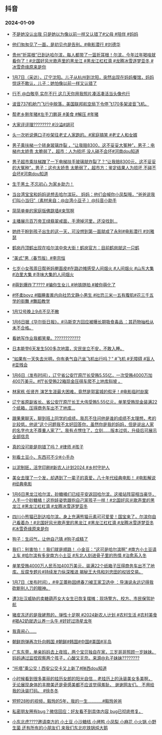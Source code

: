 ## 抖音 
### 2024-01-09

+ [不是她没认出我 只是她以为像以前一样又认错了#父母 #陪伴 #妈妈](https://www.iesdouyin.com/share/video/7320967724908301568/?region=CN&mid=7320967739953433407&u_code=0&titleType=title&did=MS4wLjABAAAANwkJuWIRFOzg5uCpDRpMj4OX-QryoDgn-yYlXQnRwQQ&iid=MS4wLjABAAAANwkJuWIRFOzg5uCpDRpMj4OX-QryoDgn-yYlXQnRwQQ&with_sec_did=1&from_ssr=1)

+ [他们匆匆见了一面，是初见也是告别。#电影潜行 #刘德华](https://www.iesdouyin.com/share/video/7320948326306729256/?region=CN&mid=7320948353782287115&u_code=0&titleType=title&did=MS4wLjABAAAANwkJuWIRFOzg5uCpDRpMj4OX-QryoDgn-yYlXQnRwQQ&iid=MS4wLjABAAAANwkJuWIRFOzg5uCpDRpMj4OX-QryoDgn-yYlXQnRwQQ&with_sec_did=1&from_ssr=1)

+ [贵州“折耳根”已到达哈尔滨，每人都带了一篮折耳根！尔滨，今年过年喝啥就看你了！#北国好风光歌声里的黑龙江    #黑龙江杠杠滴    #龙腾冰雪逐梦亚冬    #冰雪奇缘原来是你](https://www.iesdouyin.com/share/video/7321007891157142822/?region=CN&mid=7303374465717603098&u_code=0&titleType=title&did=MS4wLjABAAAANwkJuWIRFOzg5uCpDRpMj4OX-QryoDgn-yYlXQnRwQQ&iid=MS4wLjABAAAANwkJuWIRFOzg5uCpDRpMj4OX-QryoDgn-yYlXQnRwQQ&with_sec_did=1&from_ssr=1)

+ [1月7日（采访），辽宁沈阳。儿子从杭州到沈阳，突然出现在妈妈餐馆，妈妈惊讶不敢认，儿子：她怕像以前一样又认错了](https://www.iesdouyin.com/share/video/7321206055323602188/?region=CN&mid=7321206150635064091&u_code=0&titleType=title&did=MS4wLjABAAAANwkJuWIRFOzg5uCpDRpMj4OX-QryoDgn-yYlXQnRwQQ&iid=MS4wLjABAAAANwkJuWIRFOzg5uCpDRpMj4OX-QryoDgn-yYlXQnRwQQ&with_sec_did=1&from_ssr=1)

+ [行不 @白敬亭   实在不行 这几天你用我照片凑活凑活当头像也行](https://www.iesdouyin.com/share/video/7321307725252578601/?region=CN&mid=7321307804361460543&u_code=0&titleType=title&did=MS4wLjABAAAANwkJuWIRFOzg5uCpDRpMj4OX-QryoDgn-yYlXQnRwQQ&iid=MS4wLjABAAAANwkJuWIRFOzg5uCpDRpMj4OX-QryoDgn-yYlXQnRwQQ&with_sec_did=1&from_ssr=1)

+ [波音737机舱门飞行中脱落，美国联邦航空局下令停飞170多架波音飞机。](https://www.iesdouyin.com/share/video/7321169191678004534/?region=CN&mid=7321169320791345946&u_code=0&titleType=title&did=MS4wLjABAAAANwkJuWIRFOzg5uCpDRpMj4OX-QryoDgn-yYlXQnRwQQ&iid=MS4wLjABAAAANwkJuWIRFOzg5uCpDRpMj4OX-QryoDgn-yYlXQnRwQQ&with_sec_did=1&from_ssr=1)

+ [帮老乡剔年猪#左手刀鹏哥 #美食 #解压 #年猪](https://www.iesdouyin.com/share/video/7320568100947086627/?region=CN&mid=7320568188029455142&u_code=0&titleType=title&did=MS4wLjABAAAANwkJuWIRFOzg5uCpDRpMj4OX-QryoDgn-yYlXQnRwQQ&iid=MS4wLjABAAAANwkJuWIRFOzg5uCpDRpMj4OX-QryoDgn-yYlXQnRwQQ&with_sec_did=1&from_ssr=1)

+ [大家评评理???????? #沙溢#胡可](https://www.iesdouyin.com/share/video/7321263879164628239/?region=CN&mid=7321263990529264434&u_code=0&titleType=title&did=MS4wLjABAAAANwkJuWIRFOzg5uCpDRpMj4OX-QryoDgn-yYlXQnRwQQ&iid=MS4wLjABAAAANwkJuWIRFOzg5uCpDRpMj4OX-QryoDgn-yYlXQnRwQQ&with_sec_did=1&from_ssr=1)

+ [头一次听说俩口子吵架往老丈人家跑的。#家庭搞笑 #老丈人和女婿](https://www.iesdouyin.com/share/video/7321194316041342258/?region=CN&mid=7321194392022846245&u_code=0&titleType=title&did=MS4wLjABAAAANwkJuWIRFOzg5uCpDRpMj4OX-QryoDgn-yYlXQnRwQQ&iid=MS4wLjABAAAANwkJuWIRFOzg5uCpDRpMj4OX-QryoDgn-yYlXQnRwQQ&with_sec_did=1&from_ssr=1)

+ [男子乘扶梯一个转身玻璃炸裂 ，“让我赔8300，这不妥妥大冤种”，男子：电梯也太娇贵 太脆弱了，超市：人为损坏 没人碰不会坏#河南dou知道](https://www.iesdouyin.com/share/video/7320905526928280868/?region=CN&mid=7320905597824649995&u_code=0&titleType=title&did=MS4wLjABAAAANwkJuWIRFOzg5uCpDRpMj4OX-QryoDgn-yYlXQnRwQQ&iid=MS4wLjABAAAANwkJuWIRFOzg5uCpDRpMj4OX-QryoDgn-yYlXQnRwQQ&with_sec_did=1&from_ssr=1)

+ [男子超市乘扶梯蹭了一下电梯扶手玻璃就炸裂了？“让我赔8300元，这不妥妥的大冤种”，男子：这也太娇贵 太脆弱了，超市方：鉴定结果人为损坏 不碰不会坏#河南dou知道](https://www.iesdouyin.com/share/video/7321208547738488116/?region=CN&mid=7321208643502738212&u_code=0&titleType=title&did=MS4wLjABAAAANwkJuWIRFOzg5uCpDRpMj4OX-QryoDgn-yYlXQnRwQQ&iid=MS4wLjABAAAANwkJuWIRFOzg5uCpDRpMj4OX-QryoDgn-yYlXQnRwQQ&with_sec_did=1&from_ssr=1)

+ [生于黑土 不忘初心 为家乡助力！](https://www.iesdouyin.com/share/video/7321183269599366463/?region=CN&mid=7321183296889391883&u_code=0&titleType=title&did=MS4wLjABAAAANwkJuWIRFOzg5uCpDRpMj4OX-QryoDgn-yYlXQnRwQQ&iid=MS4wLjABAAAANwkJuWIRFOzg5uCpDRpMj4OX-QryoDgn-yYlXQnRwQQ&with_sec_did=1&from_ssr=1)

+ [当台湾宝宝和妈妈说想去哈尔滨玩， 妈妈：他们会喊你小凤梨哦，“爸爸说我们叫小当归”（素材来自：@台湾小豆子 ）@抖音小助手](https://www.iesdouyin.com/share/video/7321169403574340905/?region=CN&mid=7321169582775896858&u_code=0&titleType=title&did=MS4wLjABAAAANwkJuWIRFOzg5uCpDRpMj4OX-QryoDgn-yYlXQnRwQQ&iid=MS4wLjABAAAANwkJuWIRFOzg5uCpDRpMj4OX-QryoDgn-yYlXQnRwQQ&with_sec_did=1&from_ssr=1)

+ [简简单单的家庭版佛跳墙#来驾啊](https://www.iesdouyin.com/share/video/7320940766589734196/?region=CN&mid=7320941142631926554&u_code=0&titleType=title&did=MS4wLjABAAAANwkJuWIRFOzg5uCpDRpMj4OX-QryoDgn-yYlXQnRwQQ&iid=MS4wLjABAAAANwkJuWIRFOzg5uCpDRpMj4OX-QryoDgn-yYlXQnRwQQ&with_sec_did=1&from_ssr=1)

+ [主播展示百万帝王绿翡翠戒面，手滑掉河里，还没找到…](https://www.iesdouyin.com/share/video/7321201015770959139/?region=CN&mid=7321201054311926547&u_code=0&titleType=title&did=MS4wLjABAAAANwkJuWIRFOzg5uCpDRpMj4OX-QryoDgn-yYlXQnRwQQ&iid=MS4wLjABAAAANwkJuWIRFOzg5uCpDRpMj4OX-QryoDgn-yYlXQnRwQQ&with_sec_did=1&from_ssr=1)

+ [她终于盼到孩子出生的这一天，可没想到第一面就成了永别#电影潜行 #刘雅瑟](https://www.iesdouyin.com/share/video/7320986907129679104/?region=CN&mid=7320987237308680997&u_code=0&titleType=title&did=MS4wLjABAAAANwkJuWIRFOzg5uCpDRpMj4OX-QryoDgn-yYlXQnRwQQ&iid=MS4wLjABAAAANwkJuWIRFOzg5uCpDRpMj4OX-QryoDgn-yYlXQnRwQQ&with_sec_did=1&from_ssr=1)

+ [鹤岗丹顶鹤出现在哈尔滨中央大街！鹤岗官方：目前鹤岗就这一只鹤](https://www.iesdouyin.com/share/video/7321010222149963044/?region=CN&mid=7321010205645376295&u_code=0&titleType=title&did=MS4wLjABAAAANwkJuWIRFOzg5uCpDRpMj4OX-QryoDgn-yYlXQnRwQQ&iid=MS4wLjABAAAANwkJuWIRFOzg5uCpDRpMj4OX-QryoDgn-yYlXQnRwQQ&with_sec_did=1&from_ssr=1)

+ [“美式”男（春节版）#李宗恒](https://www.iesdouyin.com/share/video/7321188646554520871/?region=CN&mid=7321188697217501963&u_code=0&titleType=title&did=MS4wLjABAAAANwkJuWIRFOzg5uCpDRpMj4OX-QryoDgn-yYlXQnRwQQ&iid=MS4wLjABAAAANwkJuWIRFOzg5uCpDRpMj4OX-QryoDgn-yYlXQnRwQQ&with_sec_did=1&from_ssr=1)

+ [七岁小女孩周日帮爸妈擀面皮#在路边摊感受人间烟火 #人间烟火 #山东大集 #泊里大集 #寻味大集的人间烟火](https://www.iesdouyin.com/share/video/7320898873180966184/?region=CN&mid=7320898921986083594&u_code=0&titleType=title&did=MS4wLjABAAAANwkJuWIRFOzg5uCpDRpMj4OX-QryoDgn-yYlXQnRwQQ&iid=MS4wLjABAAAANwkJuWIRFOzg5uCpDRpMj4OX-QryoDgn-yYlXQnRwQQ&with_sec_did=1&from_ssr=1)

+ [#萌到爆炸了???? #骗你生女儿 #地铁随拍 #被你萌化了](https://www.iesdouyin.com/share/video/7320901433006492965/?region=CN&mid=7303374465717603098&u_code=0&titleType=title&did=MS4wLjABAAAANwkJuWIRFOzg5uCpDRpMj4OX-QryoDgn-yYlXQnRwQQ&iid=MS4wLjABAAAANwkJuWIRFOzg5uCpDRpMj4OX-QryoDgn-yYlXQnRwQQ&with_sec_did=1&from_ssr=1)

+ [#怀柔boyz #腼腆害羞内向社恐文静小男生 #社恐三米一五有腹肌#花三千五学的街舞 #舞蹈教学](https://www.iesdouyin.com/share/video/7320958717170699570/?region=CN&mid=7320958764872403762&u_code=0&titleType=title&did=MS4wLjABAAAANwkJuWIRFOzg5uCpDRpMj4OX-QryoDgn-yYlXQnRwQQ&iid=MS4wLjABAAAANwkJuWIRFOzg5uCpDRpMj4OX-QryoDgn-yYlXQnRwQQ&with_sec_did=1&from_ssr=1)

+ [1月12号晚上9点不见不散](https://www.iesdouyin.com/share/video/7321208950190247195/?region=CN&mid=7321208992154372902&u_code=0&titleType=title&did=MS4wLjABAAAANwkJuWIRFOzg5uCpDRpMj4OX-QryoDgn-yYlXQnRwQQ&iid=MS4wLjABAAAANwkJuWIRFOzg5uCpDRpMj4OX-QryoDgn-yYlXQnRwQQ&with_sec_did=1&from_ssr=1)

+ [1月6日据《华尔街日报》，#马斯克方回应被曝长期吸食毒品  ：其药物抽检从未不合格。](https://www.iesdouyin.com/share/video/7321262631329828148/?region=CN&mid=6521689724565457677&u_code=0&titleType=title&did=MS4wLjABAAAANwkJuWIRFOzg5uCpDRpMj4OX-QryoDgn-yYlXQnRwQQ&iid=MS4wLjABAAAANwkJuWIRFOzg5uCpDRpMj4OX-QryoDgn-yYlXQnRwQQ&with_sec_did=1&from_ssr=1)

+ [看她写作业我都笑晕。????????????](https://www.iesdouyin.com/share/video/7320471421484944690/?region=CN&mid=7320471453115960102&u_code=0&titleType=title&did=MS4wLjABAAAANwkJuWIRFOzg5uCpDRpMj4OX-QryoDgn-yYlXQnRwQQ&iid=MS4wLjABAAAANwkJuWIRFOzg5uCpDRpMj4OX-QryoDgn-yYlXQnRwQQ&with_sec_did=1&from_ssr=1)

+ [日本能登6天发生500多次地震，灾民坐立不安，不敢入睡。](https://www.iesdouyin.com/share/video/7321233316139617575/?region=CN&mid=6823323969526123277&u_code=0&titleType=title&did=MS4wLjABAAAANwkJuWIRFOzg5uCpDRpMj4OX-QryoDgn-yYlXQnRwQQ&iid=MS4wLjABAAAANwkJuWIRFOzg5uCpDRpMj4OX-QryoDgn-yYlXQnRwQQ&with_sec_did=1&from_ssr=1)

+ [“如果有一天失去光明，你有勇气自己坐飞机出行吗？”
#飞机 #无障碍 #盲人 #亚残会](https://www.iesdouyin.com/share/video/7320918559972953384/?region=CN&mid=7320918662377130779&u_code=0&titleType=title&did=MS4wLjABAAAANwkJuWIRFOzg5uCpDRpMj4OX-QryoDgn-yYlXQnRwQQ&iid=MS4wLjABAAAANwkJuWIRFOzg5uCpDRpMj4OX-QryoDgn-yYlXQnRwQQ&with_sec_did=1&from_ssr=1)

+ [1月6日（发布时间），辽宁省公安厅原厅长受贿5.55亿，一次受贿4000万加400万美元。#厅长受贿22箱现金压得车爬不上地库斜坡  。](https://www.iesdouyin.com/share/video/7321001950189833522/?region=CN&mid=7321002247683345178&u_code=0&titleType=title&did=MS4wLjABAAAANwkJuWIRFOzg5uCpDRpMj4OX-QryoDgn-yYlXQnRwQQ&iid=MS4wLjABAAAANwkJuWIRFOzg5uCpDRpMj4OX-QryoDgn-yYlXQnRwQQ&with_sec_did=1&from_ssr=1)

+ [林家栋 任贤齐 演艺生涯最大困难，竟然是郭富城的假牙！#电影临时劫案](https://www.iesdouyin.com/share/video/7321225714022337807/?region=CN&mid=7093906907349420034&u_code=0&titleType=title&did=MS4wLjABAAAANwkJuWIRFOzg5uCpDRpMj4OX-QryoDgn-yYlXQnRwQQ&iid=MS4wLjABAAAANwkJuWIRFOzg5uCpDRpMj4OX-QryoDgn-yYlXQnRwQQ&with_sec_did=1&from_ssr=1)

+ [辽宁省原副省长、省公安厅原厅长王大伟受贿5.55亿元，单笔受贿现金装满22个纸箱，压得商务车出不了地库…](https://www.iesdouyin.com/share/video/7320995375957970226/?region=CN&mid=7320995617176701705&u_code=0&titleType=title&did=MS4wLjABAAAANwkJuWIRFOzg5uCpDRpMj4OX-QryoDgn-yYlXQnRwQQ&iid=MS4wLjABAAAANwkJuWIRFOzg5uCpDRpMj4OX-QryoDgn-yYlXQnRwQQ&with_sec_did=1&from_ssr=1)

+ [跟果果聊天，聊到班上同学的成绩，我忍不住问他是谁的成绩不太理想，考的比较低，他说“这个问题我不太好回答你，虽然你是我的妈妈，但是说出人家的名字也太不尊重人家了”。我有点愣住了，立刻……版本过低，升级后可展示全部信息](https://www.iesdouyin.com/share/video/7320975543799745842/?region=CN&mid=7305351409424141066&u_code=0&titleType=title&did=MS4wLjABAAAANwkJuWIRFOzg5uCpDRpMj4OX-QryoDgn-yYlXQnRwQQ&iid=MS4wLjABAAAANwkJuWIRFOzg5uCpDRpMj4OX-QryoDgn-yYlXQnRwQQ&with_sec_did=1&from_ssr=1)

+ [真的没可能是抱错了吗？ #律师 #孩子](https://www.iesdouyin.com/share/video/7320823959455337765/?region=CN&mid=7320824080104475404&u_code=0&titleType=title&did=MS4wLjABAAAANwkJuWIRFOzg5uCpDRpMj4OX-QryoDgn-yYlXQnRwQQ&iid=MS4wLjABAAAANwkJuWIRFOzg5uCpDRpMj4OX-QryoDgn-yYlXQnRwQQ&with_sec_did=1&from_ssr=1)

+ [别看土豆小，东西可不少#小手办](https://www.iesdouyin.com/share/video/7320860270002261283/?region=CN&mid=7305374276253256475&u_code=0&titleType=title&did=MS4wLjABAAAANwkJuWIRFOzg5uCpDRpMj4OX-QryoDgn-yYlXQnRwQQ&iid=MS4wLjABAAAANwkJuWIRFOzg5uCpDRpMj4OX-QryoDgn-yYlXQnRwQQ&with_sec_did=1&from_ssr=1)

+ [以泥制胚，活字印刷#新农人计划2024 #乡村守护人](https://www.iesdouyin.com/share/video/7321011735639526683/?region=CN&mid=7321014073259674377&u_code=0&titleType=title&did=MS4wLjABAAAANwkJuWIRFOzg5uCpDRpMj4OX-QryoDgn-yYlXQnRwQQ&iid=MS4wLjABAAAANwkJuWIRFOzg5uCpDRpMj4OX-QryoDgn-yYlXQnRwQQ&with_sec_did=1&from_ssr=1)

+ [美女去理了一个发，却遇到了一辈子的真爱，八十年代经典电影！ #电影解说 #经典电影](https://www.iesdouyin.com/share/video/7320987196717026611/?region=CN&mid=7320987904610716442&u_code=0&titleType=title&did=MS4wLjABAAAANwkJuWIRFOzg5uCpDRpMj4OX-QryoDgn-yYlXQnRwQQ&iid=MS4wLjABAAAANwkJuWIRFOzg5uCpDRpMj4OX-QryoDgn-yYlXQnRwQQ&with_sec_did=1&from_ssr=1)

+ [1月6日黑龙江哈尔滨，砂糖橘们已经平安返回哈尔滨，这接站阵容相当豪华，人手一个砂糖橘！这抱娃姿势跟抱自己家孩子一样！#北国好风光歌声里的黑龙江  #黑龙江杠杠滴 #龙腾冰雪逐梦亚冬](https://www.iesdouyin.com/share/video/7320841728599084329/?region=CN&mid=6792712752902178817&u_code=0&titleType=title&did=MS4wLjABAAAANwkJuWIRFOzg5uCpDRpMj4OX-QryoDgn-yYlXQnRwQQ&iid=MS4wLjABAAAANwkJuWIRFOzg5uCpDRpMj4OX-QryoDgn-yYlXQnRwQQ&with_sec_did=1&from_ssr=1)

+ [四川小熊猫已到达哈尔滨，身上充满熊猫元素可可爱爱！国宝来了，尔滨你自己看着办！#北国好风光歌声里的黑龙江  #黑龙江杠杠滴  #龙腾冰雪逐梦亚冬  #冰雪奇缘原来是你](https://www.iesdouyin.com/share/video/7321246710288747803/?region=CN&mid=7307247603557174066&u_code=0&titleType=title&did=MS4wLjABAAAANwkJuWIRFOzg5uCpDRpMj4OX-QryoDgn-yYlXQnRwQQ&iid=MS4wLjABAAAANwkJuWIRFOzg5uCpDRpMj4OX-QryoDgn-yYlXQnRwQQ&with_sec_did=1&from_ssr=1)

+ [狗子：生闷气，让他自己猜 #狗子成精了](https://www.iesdouyin.com/share/video/7321219746114866470/?region=CN&mid=7321219781103717147&u_code=0&titleType=title&did=MS4wLjABAAAANwkJuWIRFOzg5uCpDRpMj4OX-QryoDgn-yYlXQnRwQQ&iid=MS4wLjABAAAANwkJuWIRFOzg5uCpDRpMj4OX-QryoDgn-yYlXQnRwQQ&with_sec_did=1&from_ssr=1)

+ [我们：别害怕！！我们就是顺路！
小金豆：“这可是哈尔滨啊” 
#南方小土豆请上车 #哈尔滨有多宠南方小土豆 #东北人刻进骨子里的热情 #治愈系入冬](https://www.iesdouyin.com/share/video/7320924961231703335/?region=CN&mid=6867004301588301838&u_code=0&titleType=title&did=MS4wLjABAAAANwkJuWIRFOzg5uCpDRpMj4OX-QryoDgn-yYlXQnRwQQ&iid=MS4wLjABAAAANwkJuWIRFOzg5uCpDRpMj4OX-QryoDgn-yYlXQnRwQQ&with_sec_did=1&from_ssr=1)

+ [单笔受贿4000万人民币加400万美元，装满22个纸箱子压得商务车出不了地库。反腐专题片#持续发力纵深推进 揭秘王大伟和刘忠田的权钱交易。](https://www.iesdouyin.com/share/video/7320966631138610432/?region=CN&mid=7320966938197412649&u_code=0&titleType=title&did=MS4wLjABAAAANwkJuWIRFOzg5uCpDRpMj4OX-QryoDgn-yYlXQnRwQQ&iid=MS4wLjABAAAANwkJuWIRFOzg5uCpDRpMj4OX-QryoDgn-yYlXQnRwQQ&with_sec_did=1&from_ssr=1)

+ [1月7日（发布时间），#辛芷蕾称因绣春刀被王家卫选中  ：导演说永远记得我砍断别人刀的眼神。](https://www.iesdouyin.com/share/video/7321289986374962472/?region=CN&mid=7321290290927782667&u_code=0&titleType=title&did=MS4wLjABAAAANwkJuWIRFOzg5uCpDRpMj4OX-QryoDgn-yYlXQnRwQQ&iid=MS4wLjABAAAANwkJuWIRFOzg5uCpDRpMj4OX-QryoDgn-yYlXQnRwQQ&with_sec_did=1&from_ssr=1)

+ [遭3壮汉威胁的卖糖葫芦女大女生已恢复摆摊：现场警方、校方、市民保驾护航](https://www.iesdouyin.com/share/video/7321160705816759591/?region=CN&mid=7321160751589247782&u_code=0&titleType=title&did=MS4wLjABAAAANwkJuWIRFOzg5uCpDRpMj4OX-QryoDgn-yYlXQnRwQQ&iid=MS4wLjABAAAANwkJuWIRFOzg5uCpDRpMj4OX-QryoDgn-yYlXQnRwQQ&with_sec_did=1&from_ssr=1)

+ [猪皮冻还的是我姥熬的，弹性十足啊  #2024新农人计划 #农村生活 #农村美食 #喝A2奶就选认养一头牛 #好好过场星龙年](https://www.iesdouyin.com/share/video/7320437394413554985/?region=CN&mid=7320437687616670474&u_code=0&titleType=title&did=MS4wLjABAAAANwkJuWIRFOzg5uCpDRpMj4OX-QryoDgn-yYlXQnRwQQ&iid=MS4wLjABAAAANwkJuWIRFOzg5uCpDRpMj4OX-QryoDgn-yYlXQnRwQQ&with_sec_did=1&from_ssr=1)

+ [我真闹心……](https://www.iesdouyin.com/share/video/7320604058778209562/?region=CN&mid=7320604430853933875&u_code=0&titleType=title&did=MS4wLjABAAAANwkJuWIRFOzg5uCpDRpMj4OX-QryoDgn-yYlXQnRwQQ&iid=MS4wLjABAAAANwkJuWIRFOzg5uCpDRpMj4OX-QryoDgn-yYlXQnRwQQ&with_sec_did=1&from_ssr=1)

+ [朝鲜炮弹再次扑向韩国 #朝鲜#韩国#中国#美国#半岛](https://www.iesdouyin.com/share/video/7320968428636867859/?region=CN&mid=7320968589192334090&u_code=0&titleType=title&did=MS4wLjABAAAANwkJuWIRFOzg5uCpDRpMj4OX-QryoDgn-yYlXQnRwQQ&iid=MS4wLjABAAAANwkJuWIRFOzg5uCpDRpMj4OX-QryoDgn-yYlXQnRwQQ&with_sec_did=1&from_ssr=1)

+ [广东东莞，单亲妈妈去上夜班，两个宝贝独自在家，三岁哥哥照顾一岁妹妹。妈妈通过监控观察两个孩子，心酸又无奈。来源@丸子妹妹????????](https://www.iesdouyin.com/share/video/7321171057149283610/?region=CN&mid=7321171175256673035&u_code=0&titleType=title&did=MS4wLjABAAAANwkJuWIRFOzg5uCpDRpMj4OX-QryoDgn-yYlXQnRwQQ&iid=MS4wLjABAAAANwkJuWIRFOzg5uCpDRpMj4OX-QryoDgn-yYlXQnRwQQ&with_sec_did=1&from_ssr=1)

+ [“托塔”乘公交！西安公交卡又上新了#陕西dou知道](https://www.iesdouyin.com/share/video/7321259714191363380/?region=CN&mid=7274133901646645311&u_code=0&titleType=title&did=MS4wLjABAAAANwkJuWIRFOzg5uCpDRpMj4OX-QryoDgn-yYlXQnRwQQ&iid=MS4wLjABAAAANwkJuWIRFOzg5uCpDRpMj4OX-QryoDgn-yYlXQnRwQQ&with_sec_did=1&from_ssr=1)

+ [小时候看到很多美丽的挂历女郎的阳光自信… 老挂历上的泳装美女多美啊， 无论展现身体的丰腴美还是骨感美都不应该觉得羞耻。 谢谢网友们。 不用给我的泳装打码。 #徐冬冬](https://www.iesdouyin.com/share/video/7321007266801437986/?region=CN&mid=7321007345075538700&u_code=0&titleType=title&did=MS4wLjABAAAANwkJuWIRFOzg5uCpDRpMj4OX-QryoDgn-yYlXQnRwQQ&iid=MS4wLjABAAAANwkJuWIRFOzg5uCpDRpMj4OX-QryoDgn-yYlXQnRwQQ&with_sec_did=1&from_ssr=1)

+ [短短28秒的视频，毅玲的5年，我的一生…………#毅玲爸爸](https://www.iesdouyin.com/share/video/7319773221526523175/?region=CN&mid=7319773263733869324&u_code=0&titleType=title&did=MS4wLjABAAAANwkJuWIRFOzg5uCpDRpMj4OX-QryoDgn-yYlXQnRwQQ&iid=MS4wLjABAAAANwkJuWIRFOzg5uCpDRpMj4OX-QryoDgn-yYlXQnRwQQ&with_sec_did=1&from_ssr=1)

+ [私密朋友圈有bug？微信回应：好友看不到具体内容 bug已彻底修复。](https://www.iesdouyin.com/share/video/7321218795396140339/?region=CN&mid=7321218864111831862&u_code=0&titleType=title&did=MS4wLjABAAAANwkJuWIRFOzg5uCpDRpMj4OX-QryoDgn-yYlXQnRwQQ&iid=MS4wLjABAAAANwkJuWIRFOzg5uCpDRpMj4OX-QryoDgn-yYlXQnRwQQ&with_sec_did=1&from_ssr=1)

+ [小东北虎????邀请南方的 小土豆 小沙糖桔 小烤鸭 小凤梨 小麻花 小火锅 小野生菌 还有所有的小朋友们 来我们东北吃铁锅炖大鹅](https://www.iesdouyin.com/share/video/7320920366384270644/?region=CN&mid=6867004301588301838&u_code=0&titleType=title&did=MS4wLjABAAAANwkJuWIRFOzg5uCpDRpMj4OX-QryoDgn-yYlXQnRwQQ&iid=MS4wLjABAAAANwkJuWIRFOzg5uCpDRpMj4OX-QryoDgn-yYlXQnRwQQ&with_sec_did=1&from_ssr=1)

